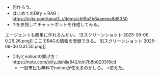 - 何作ろう。
- はじめてのDify × RAG：https://qiita.com/tanai3_r/items/cbf8a3b6aaeeea8d8350
- ↑を参照してチャットボットを作成してみる。

エージェントも簡単に作れるんかい。
![[スクリーンショット 2025-09-06 0.26.26.png]]
ここでRAGの情報を登録できる。
![[スクリーンショット 2025-09-06 0.31.50.png]]

- Difyとnotionの繋げ方：https://note.com/jolly_dahlia842/n/n7b8b029316cd
	- 一般市民も無料でnotionが使えるのかしら。→使えた。